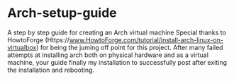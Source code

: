 # Arch-setup-guide
A step by step guide for creating an Arch virtual machine
Special thanks to HowtoForge (Https://www.HowtoForge.com/tutorial/install-arch-linux-on-virtualbox) for being the juming off point for this project. After many failed attempts at installing arch both on physical hardware and as a virtual machine, your guide finally my installation to successfully post after exiting the installation and rebooting.
